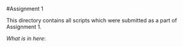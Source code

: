 #Assignment 1

This directory contains all scripts which were submitted as a part of Assignment 1.

*What is in here*:  